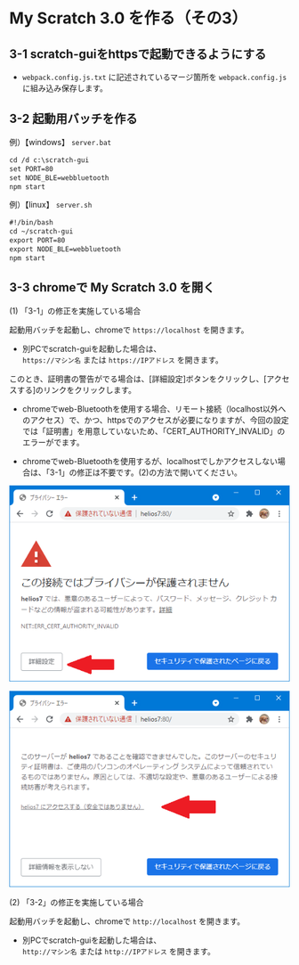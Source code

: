 # My Scratch 3.0 を作る（その3）

## 3-1 scratch-guiをhttpsで起動できるようにする

- `webpack.config.js.txt` に記述されているマージ箇所を `webpack.config.js` に組み込み保存します。

## 3-2 起動用バッチを作る

例）【windows】 `server.bat`

```
cd /d c:\scratch-gui
set PORT=80
set NODE_BLE=webbluetooth
npm start
```

例）【linux】 `server.sh`

```
#!/bin/bash
cd ~/scratch-gui
export PORT=80
export NODE_BLE=webbluetooth
npm start
```

## 3-3 chromeで My Scratch 3.0 を開く

(1) 「3-1」の修正を実施している場合

起動用バッチを起動し、chromeで `https://localhost` を開きます。

- 別PCでscratch-guiを起動した場合は、<br>
`https://マシン名` または `https://IPアドレス` を開きます。

このとき、証明書の警告がでる場合は、[詳細設定]ボタンをクリックし、[アクセスする]のリンクをクリックします。

- chromeでweb-Bluetoothを使用する場合、リモート接続（localhost以外へのアクセス）で、かつ、httpsでのアクセスが必要になりますが、今回の設定では「証明書」を用意していないため、「CERT_AUTHORITY_INVALID」のエラーがでます。

- chromeでweb-Bluetoothを使用するが、localhostでしかアクセスしない場合は、「3-1」の修正は不要です。(2)の方法で開いてください。

![](images/chrome1.png)

![](images/chrome2.png)

(2) 「3-2」の修正を実施している場合

起動用バッチを起動し、chromeで `http://localhost` を開きます。

- 別PCでscratch-guiを起動した場合は、<br>
`http://マシン名` または `http://IPアドレス` を開きます。
